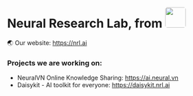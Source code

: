 <h1>Neural Research Lab, from <img height="48px" style="border-radius: 5px" src="https://user-images.githubusercontent.com/18329471/222510618-3e107f47-cf96-4ac2-9134-a8f602a5ac57.svg"/></h1>

:earth_asia: Our website: <https://nrl.ai>

### Projects we are working on:

- NeuralVN Online Knowledge Sharing: <https://ai.neural.vn>
- Daisykit - AI toolkit for everyone: <https://daisykit.nrl.ai>
